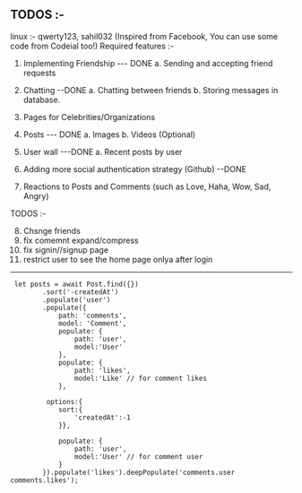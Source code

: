## TODOS :-

linux :- qwerty123, sahil032
(Inspired from Facebook, You can use some code from Codeial too!)
Required features :- 

1. Implementing Friendship   ---  DONE
    a. Sending and accepting friend requests

2. Chatting   --DONE
    a. Chatting between friends
    b. Storing messages in database.


3. Pages for Celebrities/Organizations

4. Posts              --- DONE
    a. Images
    b. Videos (Optional)

5. User wall            ---DONE
    a. Recent posts by user

6. Adding more social authentication strategy (Github)    --DONE

7. Reactions to Posts and Comments (such as Love, Haha, Wow, Sad, Angry)


TODOS :-


8. Chsnge friends
9. fix comemnt expand/compress
10. fix signin//signup page
11. restrict user to see the home page onlya after login
-----------------------------------------------------------------

```
 let posts = await Post.find({})
        .sort('-createdAt')
        .populate('user')
        .populate({
            path: 'comments',
            model: 'Comment',
            populate: {
                path: 'user',
                model:'User'
            },
            populate: {
                path: 'likes',
                model:'Like' // for comment likes
            },
            
         options:{
            sort:{
                'createdAt':-1
            }},
         
            populate: {
                path: 'user',
                model:'User' // for comment user
            }
        }).populate('likes').deepPopulate('comments.user comments.likes');
```